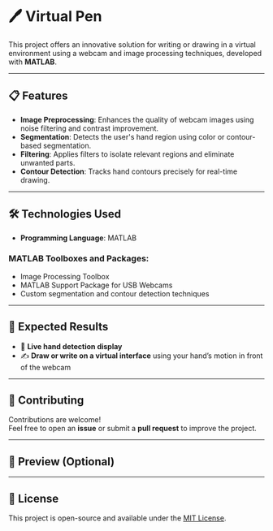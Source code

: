 # 🖊️ Virtual Pen

This project offers an innovative solution for writing or drawing in a virtual environment using a webcam and image processing techniques, developed with **MATLAB**.

---

## 📋 Features

- **Image Preprocessing**: Enhances the quality of webcam images using noise filtering and contrast improvement.
- **Segmentation**: Detects the user's hand region using color or contour-based segmentation.
- **Filtering**: Applies filters to isolate relevant regions and eliminate unwanted parts.
- **Contour Detection**: Tracks hand contours precisely for real-time drawing.

---

## 🛠️ Technologies Used

- **Programming Language**: MATLAB

### MATLAB Toolboxes and Packages:
- Image Processing Toolbox
- MATLAB Support Package for USB Webcams
- Custom segmentation and contour detection techniques

---

## 🎯 Expected Results

- 🔴 **Live hand detection display**
- ✍️ **Draw or write on a virtual interface** using your hand’s motion in front of the webcam

---

## 🤝 Contributing

Contributions are welcome!  
Feel free to open an **issue** or submit a **pull request** to improve the project.

---

## 📸 Preview (Optional)



---

## 📄 License

This project is open-source and available under the [MIT License](LICENSE).



